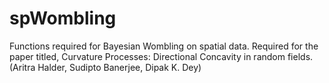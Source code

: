 # spWombling
Functions required for Bayesian Wombling on spatial data.
Required for the paper titled, Curvature Processes: Directional Concavity in random fields. (Aritra Halder, Sudipto Banerjee, Dipak K. Dey)
